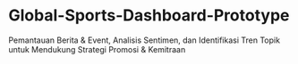 # Global-Sports-Dashboard-Prototype
Pemantauan Berita &amp; Event, Analisis Sentimen, dan Identifikasi Tren Topik untuk Mendukung Strategi Promosi &amp; Kemitraan
